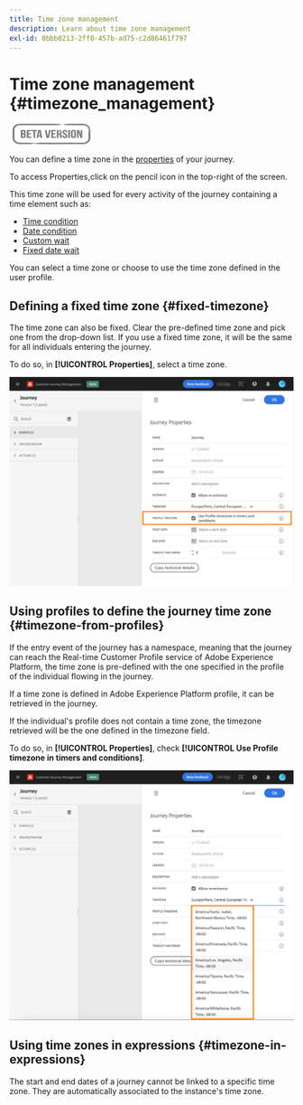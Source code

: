 ```yaml
---
title: Time zone management
description: Learn about time zone management
exl-id: 0bbb0213-2ff0-457b-ad75-c2d86461f797
---
```

# Time zone management {#timezone_management}

![](../assets/do-not-localize/badge.png)

You can define a time zone in the [properties](../building-journeys/journey-gs.md#change-properties) of your journey.

To access Properties,click on the pencil icon in the top-right of the screen.

This time zone will be used for every activity of the journey containing a time element such as:

* [Time condition](../building-journeys/condition-activity.md#time_condition)
* [Date condition](../building-journeys/condition-activity.md#date_condition)
* [Custom wait](../building-journeys/wait-activity.md#custom)
* [Fixed date wait](../building-journeys/wait-activity.md#fixed_date)

You can select a time zone or choose to use the time zone defined in the user profile.

## Defining a fixed time zone {#fixed-timezone}

The time zone can also be fixed. Clear the pre-defined time zone and pick one from the drop-down list. If you use a fixed time zone, it will be the same for all individuals entering the journey.

To do so, in **[!UICONTROL Properties]**, select a time zone. 

![](../assets/journey73.png)

## Using profiles to define the journey time zone {#timezone-from-profiles}

If the entry event of the journey has a namespace, meaning that the journey can reach the Real-time Customer Profile service of Adobe Experience Platform, the time zone is pre-defined with the one specified in the profile of the individual flowing in the journey.

If a time zone is defined in Adobe Experience Platform profile, it can be retrieved in the journey.

If the individual's profile does not contain a time zone, the timezone retrieved will be the one defined in the timezone field.

To do so, in **[!UICONTROL Properties]**, check **[!UICONTROL Use Profile timezone in timers and conditions]**.

![](../assets/journey72.png)

## Using time zones in expressions {#timezone-in-expressions}

The start and end dates of a journey cannot be linked to a specific time zone. They are automatically associated to the instance's time zone.
